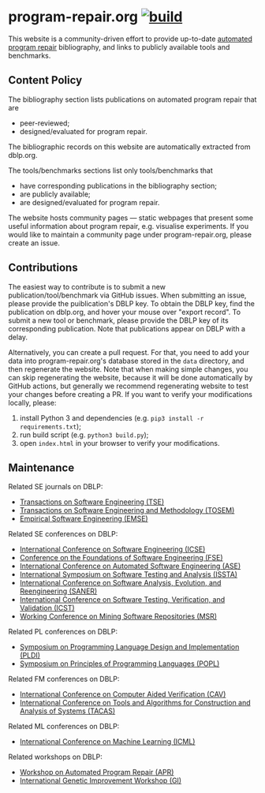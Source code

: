 # program-repair.org [![build](https://github.com/program-repair/program-repair.github.io/actions/workflows/build.yml/badge.svg)](https://github.com/program-repair/program-repair.github.io/actions/workflows/build.yml)

This website is a community-driven effort to provide up-to-date [automated program repair](https://en.wikipedia.org/wiki/Automatic_bug_fixing) bibliography, and links to publicly available tools and benchmarks.

## Content Policy ##

The bibliography section lists publications on automated program repair that are

* peer-reviewed;
* designed/evaluated for program repair.

The bibliographic records on this website are automatically extracted from dblp.org.

The tools/benchmarks sections list only tools/benchmarks that

* have corresponding publications in the bibliography section;
* are publicly available;
* are designed/evaluated for program repair.

The website hosts community pages &mdash; static webpages that present some useful information about program repair, e.g. visualise experiments. If you would like to maintain a community page under program-repair.org, please create an issue.

## Contributions ##

The easiest way to contribute is to submit a new publication/tool/benchmark via GitHub issues. When submitting an issue, please provide the puiblication's DBLP key. To obtain the DBLP key, find the publication on dblp.org, and hover your mouse over "export record". To submit a new tool or benchmark, please provide the DBLP key of its corresponding publication. Note that publications appear on DBLP with a delay. 

Alternatively, you can create a pull request. For that, you need to add your data into program-repair.org's database stored in the `data` directory, and then regenerate the website. Note that when making simple changes, you can skip regenerating the website, because it will be done automatically by GitHub actions, but generally we recommend regenerating website to test your changes before creating a PR. If you want to verify your modifications locally, please:

1. install Python 3 and dependencies (e.g. `pip3 install -r requirements.txt`);
2. run build script (e.g. `python3 build.py`);
3. open `index.html` in your browser to verify your modifications.

## Maintenance ##

Related SE journals on DBLP:

* [Transactions on Software Engineering (TSE)](https://dblp.uni-trier.de/db/journals/tse/index.html)
* [Transactions on Software Engineering and Methodology (TOSEM)](https://dblp.uni-trier.de/db/journals/tosem/index.html)
* [Empirical Software Engineering (EMSE)](https://dblp.uni-trier.de/db/journals/ese/index.html)

Related SE conferences on DBLP:

* [International Conference on Software Engineering (ICSE)](https://dblp.uni-trier.de/db/conf/icse/index.html)
* [Conference on the Foundations of Software Engineering (FSE)](https://dblp.uni-trier.de/db/conf/sigsoft/index.html)
* [International Conference on Automated Software Engineering (ASE)](https://dblp.uni-trier.de/db/conf/kbse/index.html)
* [International Symposium on Software Testing and Analysis (ISSTA)](https://dblp.uni-trier.de/db/conf/issta/index.html)
* [International Conference on Software Analysis, Evolution, and Reengineering (SANER)](https://dblp.uni-trier.de/db/conf/wcre/index.html)
* [International Conference on Software Testing, Verification, and Validation (ICST)](https://dblp.uni-trier.de/db/conf/icst/index.html)
* [Working Conference on Mining Software Repositories (MSR)](https://dblp.uni-trier.de/db/conf/msr/index.html)


Related PL conferences on DBLP:

* [Symposium on Programming Language Design and Implementation (PLDI)](https://dblp.uni-trier.de/db/conf/pldi/index.html)
* [Symposium on Principles of Programming Languages (POPL)](https://dblp.uni-trier.de/db/conf/popl/index.html)

Related FM conferences on DBLP:

* [International Conference on Computer Aided Verification (CAV)](https://dblp.org/db/conf/cav/index.html)
* [International Conference on Tools and Algorithms for Construction and Analysis of Systems (TACAS)](https://dblp.org/db/conf/tacas/index.html)

Related ML conferences on DBLP:

* [International Conference on Machine Learning (ICML)](https://dblp.org/db/conf/icml/index.html)

Related workshops on DBLP:

* [Workshop on Automated Program Repair (APR)](https://dblp.org/db/conf/icse-apr/index.html)
* [International Genetic Improvement Workshop (GI)](https://dblp.org/db/conf/gi-ws/index.html)
